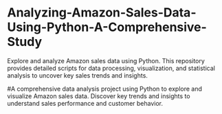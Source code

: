 # Analyzing-Amazon-Sales-Data-Using-Python-A-Comprehensive-Study
Explore and analyze Amazon sales data using Python. This repository provides detailed scripts for data processing, visualization, and statistical analysis to uncover key sales trends and insights.


#A comprehensive data analysis project using Python to explore and visualize Amazon sales data. Discover key trends and insights to understand sales performance and customer behavior.
